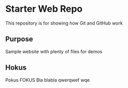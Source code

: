 # Starter Web Repo

This repository is for showing how Git and GitHub work

## Purpose

Sample website with plenty of files for demos

## Hokus

Pokus FOKUS
Bla
blabla
qwerqwef	wqe